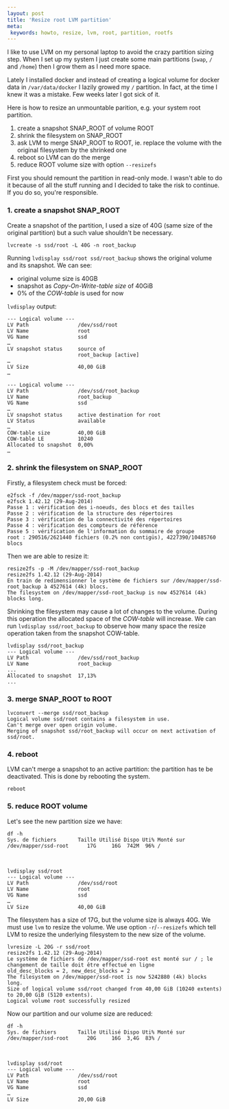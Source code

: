 ```yaml
---
layout: post
title: 'Resize root LVM partition'
meta:
 keywords: howto, resize, lvm, root, partition, rootfs
---
```


I like to use LVM on my personal laptop to avoid the crazy partition sizing step. When I set up my system I just create some main partitions (`swap`, `/` and `/home`) then I grow them as I need more space.

Lately I installed docker and instead of creating a logical volume for docker data in `/var/data/docker` I lazily growed my `/` partition. In fact, at the time I knew it was a mistake. Few weeks later I got sick of it.

Here is how to resize an unmountable parition, e.g. your system root partition. 

1. create a snapshot SNAP_ROOT of volume ROOT
2. shrink the filesystem on SNAP_ROOT
3. ask LVM to merge SNAP_ROOT to ROOT, ie. replace the volume with the original filesystem by the shrinked one
4. reboot so LVM can do the merge
5. reduce ROOT volume size with option `--resizefs`


First you should remount the partition in read-only mode. I wasn't able to do it because of all the stuff running and I decided to take the risk to continue. If you do so, you're responsible.

### 1. create a snapshot SNAP_ROOT

Create a snapshot of the partition, I used a size of 40G (same size of the original partition) but a such value shouldn't be necessary.

    lvcreate -s ssd/root -L 40G -n root_backup

Running `lvdisplay ssd/root ssd/root_backup` shows the original volume and its snapshot. We can see:

* original volume size is 40GB
* snapshot as _Copy-On-Write-table size_ of 40GiB
* 0% of the _COW-table_ is used for now

`lvdisplay` output:

    --- Logical volume ---
    LV Path                /dev/ssd/root
    LV Name                root
    VG Name                ssd
    …
    LV snapshot status     source of
                           root_backup [active]
    …
    LV Size                40,00 GiB
    …

    --- Logical volume ---
    LV Path                /dev/ssd/root_backup
    LV Name                root_backup
    VG Name                ssd
    …
    LV snapshot status     active destination for root
    LV Status              available
    …
    COW-table size         40,00 GiB
    COW-table LE           10240
    Allocated to snapshot  0,00%
    …

### 2. shrink the filesystem on SNAP_ROOT

Firstly, a filesystem check must be forced:

    e2fsck -f /dev/mapper/ssd-root_backup
    e2fsck 1.42.12 (29-Aug-2014)
    Passe 1 : vérification des i-noeuds, des blocs et des tailles
    Passe 2 : vérification de la structure des répertoires
    Passe 3 : vérification de la connectivité des répertoires
    Passe 4 : vérification des compteurs de référence
    Passe 5 : vérification de l'information du sommaire de groupe
    root : 290516/2621440 fichiers (0.2% non contigüs), 4227390/10485760 blocs

Then we are able to resize it:

    resize2fs -p -M /dev/mapper/ssd-root_backup
    resize2fs 1.42.12 (29-Aug-2014)
    En train de redimensionner le système de fichiers sur /dev/mapper/ssd-root_backup à 4527614 (4k) blocs.
    The filesystem on /dev/mapper/ssd-root_backup is now 4527614 (4k) blocks long.

Shrinking the filesystem may cause a lot of changes to the volume. During this operation the allocated space of the _COW-table_ will increase.
We can run `lvdisplay ssd/root_backup` to observe how many space the resize operation taken from the snapshot COW-table.

    lvdisplay ssd/root_backup
    --- Logical volume ---
    LV Path                /dev/ssd/root_backup
    LV Name                root_backup
    ...
    Allocated to snapshot  17,13%
    ...

### 3. merge SNAP_ROOT to ROOT

    lvconvert --merge ssd/root_backup
    Logical volume ssd/root contains a filesystem in use.
    Can't merge over open origin volume.
    Merging of snapshot ssd/root_backup will occur on next activation of ssd/root.

### 4. reboot

LVM can't merge a snapshot to an active partition: the partition has te be deactivated. This is done by rebooting the system.

    reboot

### 5. reduce ROOT volume

Let's see the new partition size we have:

    df -h
    Sys. de fichiers       Taille Utilisé Dispo Uti% Monté sur
    /dev/mapper/ssd-root      17G     16G  742M  96% /

&nbsp;

    lvdisplay ssd/root
    --- Logical volume ---
    LV Path                /dev/ssd/root
    LV Name                root
    VG Name                ssd
    …
    LV Size                40,00 GiB

The filesystem has a size of 17G, but the volume size is always 40G. We must use `lvm` to resize the volume. We use option `-r`/`--resizefs` which tell LVM to resize the underlying filesystem to the new size of the volume.

    lvresize -L 20G -r ssd/root
    resize2fs 1.42.12 (29-Aug-2014)
    Le système de fichiers de /dev/mapper/ssd-root est monté sur / ; le changement de taille doit être effectué en ligne
    old_desc_blocks = 2, new_desc_blocks = 2
    The filesystem on /dev/mapper/ssd-root is now 5242880 (4k) blocks long.
    Size of logical volume ssd/root changed from 40,00 GiB (10240 extents) to 20,00 GiB (5120 extents).
    Logical volume root successfully resized


Now our partition and our volume size are reduced:

    df -h
    Sys. de fichiers       Taille Utilisé Dispo Uti% Monté sur
    /dev/mapper/ssd-root      20G     16G  3,4G  83% /

&nbsp;

    lvdisplay ssd/root
    --- Logical volume ---
    LV Path                /dev/ssd/root
    LV Name                root
    VG Name                ssd
    …
    LV Size                20,00 GiB